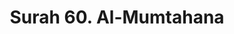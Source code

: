 ---
title       : "Surah 60. Al-Mumtahana"
DATE        : 7/25/2018 9:18:17 AM
draft       : false
TYPE        : "quran"

BookCode    : "ARB"
SurahNumber : "60"
TotalAyah   : "13"
---